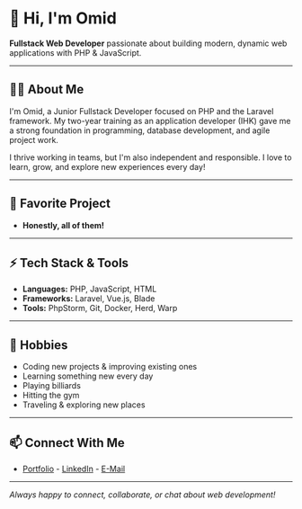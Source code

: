 # 👋 Hi, I'm Omid

**Fullstack Web Developer** passionate about building modern, dynamic web applications with PHP & JavaScript.

---

## 🧑‍💻 About Me

I'm Omid, a Junior Fullstack Developer focused on PHP and the Laravel framework. My two-year training as an application developer (IHK) gave me a strong foundation in programming, database development, and agile project work.

I thrive working in teams, but I'm also independent and responsible. I love to learn, grow, and explore new experiences every day!

---

## 🚀 Favorite Project

- **Honestly, all of them!**

---

## ⚡ Tech Stack & Tools

- **Languages:** PHP, JavaScript, HTML
- **Frameworks:** Laravel, Vue.js, Blade
- **Tools:** PhpStorm, Git, Docker, Herd, Warp

---

## 🌱 Hobbies

- Coding new projects & improving existing ones
- Learning something new every day
- Playing billiards
- Hitting the gym
- Traveling & exploring new places

---

## 📫 Connect With Me
- [Portfolio](https://oblno.github.io/portfolio/)  - [LinkedIn](https://www.linkedin.com/in/omidbl/)  - [E-Mail](mailto:oblno@pm.me)
---

_Always happy to connect, collaborate, or chat about web development!_

